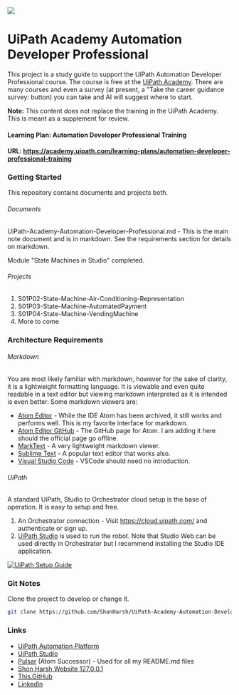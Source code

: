 ![](https://shonharsh.github.io/curriculum-vitae/Images/Banner-UiPath-01.png)

# UiPath Academy Automation Developer Professional

This project is a study guide to support the UiPath Automation Developer Professional course.  The course is free at the [UiPath Academy](https://www.uipath.com/rpa/academy).  There are many courses and even a survey (at present, a "Take the career guidance survey: button) you can take and AI will suggest where to start.

**Note:** This content does not replace the training in the UiPath Academy.  This is meant as a supplement for review.

#### Learning Plan: Automation Developer Professional Training
#### URL: https://academy.uipath.com/learning-plans/automation-developer-professional-training

### Getting Started
This repository contains documents and projects both.

###### Documents
UiPath-Academy-Automation-Developer-Professional.md - This is the main note document and is in markdown.  See the requirements section for details on markdown.

Module "State Machines in Studio" completed.

###### Projects
1. S01P02-State-Machine-Air-Conditioning-Representation
1. S01P03-State-Machine-AutomatedPayment
1. S01P04-State-Machine-VendingMachine
1. More to come

### Architecture Requirements

###### Markdown
You are most likely familiar with markdown, however for the sake of clarity, it is a lightweight formatting language.  It is viewable and even quite readable in a text editor but viewing markdown interpreted as it is intended is even better.  Some markdown viewers are:

- [Atom Editor](https://atom-editor.cc/) - While the IDE Atom has been archived, it still works and performs well.  This is my favorite interface for markdown.
- [Atom Editor GitHub](https://github.com/atom/atom) - The GitHub page for Atom.  I am adding it here should the official page go offline.
- [MarkText](https://www.marktext.cc/) - A very lightweight markdown viewer.
- [Sublime Text](https://www.sublimetext.com/) - A popular text editor that works also.
- [Visual Studio Code](https://code.visualstudio.com/) - VSCode should need no introduction.

###### UiPath
A standard UiPath, Studio to Orchestrator cloud setup is the base of operation.  It is easy to setup and free.
1. An Orchestrator connection - Visit https://cloud.uipath.com/ and authenticate or sign up.
2. [UiPath Studio](https://www.uipath.com/product/studio) is used to run the robot.  Note that Studio Web can be used directly in Orchestrator but I recommend installing the Studio IDE application.

[![UiPath Setup Guide](https://shonharsh.github.io/curriculum-vitae/Images/Title-UiPath-Setup-Guide.png)](https://github.com/ShonHarsh/UiPath-SetupGuide)

### Git Notes

Clone the project to develop or change it.

```sh
git clone https://github.com/ShonHarsh/UiPath-Academy-Automation-Developer-Professional
```

### Links
- [UiPath Automation Platform](https://www.uipath.com/)
- [UiPath Studio](https://www.uipath.com/product/studio)- [Pulsar](https://pulsar-edit.dev/) (Atom Successor) - Used for all my README.md files
- [Shon Harsh Website 127.0.0.1](https://shonharsh.github.io/curriculum-vitae/index.html)
- [This.GitHub](https://github.com/shonharsh)
- [LinkedIn](https://www.linkedin.com/in/shonharsh/)
